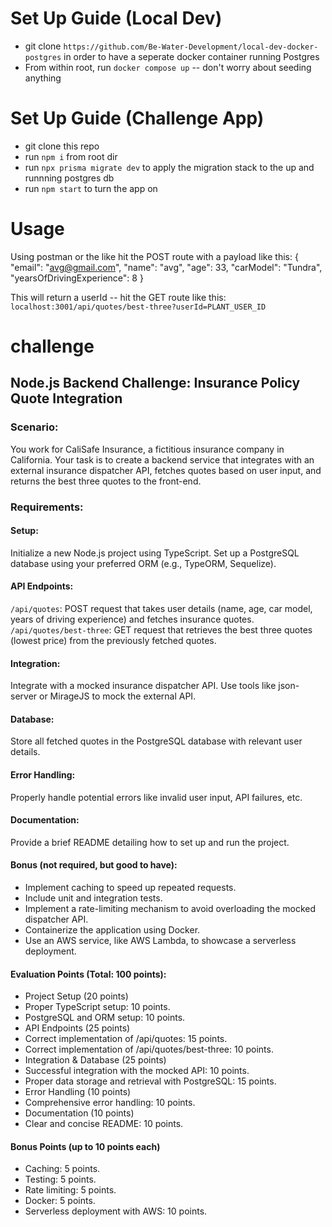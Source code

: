 # Set Up Guide (Local Dev)
- git clone `https://github.com/Be-Water-Development/local-dev-docker-postgres` in order to have a seperate docker container running Postgres
- From within root, run `docker compose up` -- don't worry about seeding anything

# Set Up Guide (Challenge App)
- git clone this repo
- run `npm i` from root dir
- run `npx prisma migrate dev` to apply the migration stack to the up and runnning postgres db
- run `npm start` to turn the app on

# Usage 
Using postman or the like hit the POST route with a payload like this:
{
    "email": "avg@gmail.com",
    "name": "avg",
    "age": 33,
    "carModel": "Tundra",
    "yearsOfDrivingExperience": 8
}

This will return a userId -- hit the GET route like this: `localhost:3001/api/quotes/best-three?userId=PLANT_USER_ID`


# challenge

## Node.js Backend Challenge: Insurance Policy Quote Integration

### Scenario:
You work for CaliSafe Insurance, a fictitious insurance company in California. Your task is to create a backend service that integrates with an external insurance dispatcher API, fetches quotes based on user input, and returns the best three quotes to the front-end.

### Requirements:

#### Setup:
Initialize a new Node.js project using TypeScript.
Set up a PostgreSQL database using your preferred ORM (e.g., TypeORM, Sequelize).

#### API Endpoints:
`/api/quotes`: POST request that takes user details (name, age, car model, years of driving experience) and fetches insurance quotes.
`/api/quotes/best-three`: GET request that retrieves the best three quotes (lowest price) from the previously fetched quotes.

#### Integration:
Integrate with a mocked insurance dispatcher API. Use tools like json-server or MirageJS to mock the external API.

#### Database:
Store all fetched quotes in the PostgreSQL database with relevant user details.

#### Error Handling:
Properly handle potential errors like invalid user input, API failures, etc.

#### Documentation:
Provide a brief README detailing how to set up and run the project.

#### Bonus (not required, but good to have):
- Implement caching to speed up repeated requests.
- Include unit and integration tests.
- Implement a rate-limiting mechanism to avoid overloading the mocked dispatcher API.
- Containerize the application using Docker.
- Use an AWS service, like AWS Lambda, to showcase a serverless deployment.

#### Evaluation Points (Total: 100 points):

- Project Setup (20 points)
- Proper TypeScript setup: 10 points.
- PostgreSQL and ORM setup: 10 points.
- API Endpoints (25 points)
- Correct implementation of /api/quotes: 15 points.
- Correct implementation of /api/quotes/best-three: 10 points.
- Integration & Database (25 points)
- Successful integration with the mocked API: 10 points.
- Proper data storage and retrieval with PostgreSQL: 15 points.
- Error Handling (10 points)
- Comprehensive error handling: 10 points.
- Documentation (10 points)
- Clear and concise README: 10 points.

#### Bonus Points (up to 10 points each)
- Caching: 5 points.
- Testing: 5 points.
- Rate limiting: 5 points.
- Docker: 5 points.
- Serverless deployment with AWS: 10 points.
